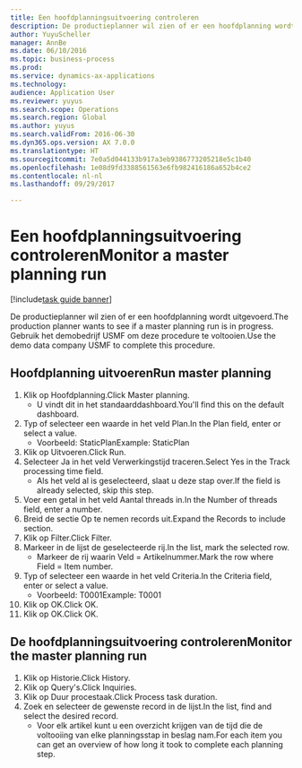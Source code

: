 ```yaml
--- 
title: Een hoofdplanningsuitvoering controleren
description: De productieplanner wil zien of er een hoofdplanning wordt uitgevoerd.
author: YuyuScheller
manager: AnnBe
ms.date: 06/10/2016
ms.topic: business-process
ms.prod: 
ms.service: dynamics-ax-applications
ms.technology: 
audience: Application User
ms.reviewer: yuyus
ms.search.scope: Operations
ms.search.region: Global
ms.author: yuyus
ms.search.validFrom: 2016-06-30
ms.dyn365.ops.version: AX 7.0.0
ms.translationtype: HT
ms.sourcegitcommit: 7e0a5d044133b917a3eb9386773205218e5c1b40
ms.openlocfilehash: 1e08d9fd3388561563e6fb982416186a652b4ce2
ms.contentlocale: nl-nl
ms.lasthandoff: 09/29/2017

---
```

# <a name="monitor-a-master-planning-run"></a><span data-ttu-id="4c7ce-103">Een hoofdplanningsuitvoering controleren</span><span class="sxs-lookup"><span data-stu-id="4c7ce-103">Monitor a master planning run</span></span>

[!include[task guide banner](../../includes/task-guide-banner.md)]

<span data-ttu-id="4c7ce-104">De productieplanner wil zien of er een hoofdplanning wordt uitgevoerd.</span><span class="sxs-lookup"><span data-stu-id="4c7ce-104">The production planner wants to see if a master planning run is in progress.</span></span> <span data-ttu-id="4c7ce-105">Gebruik het demobedrijf USMF om deze procedure te voltooien.</span><span class="sxs-lookup"><span data-stu-id="4c7ce-105">Use the demo data company USMF to complete this procedure.</span></span>


## <a name="run-master-planning"></a><span data-ttu-id="4c7ce-106">Hoofdplanning uitvoeren</span><span class="sxs-lookup"><span data-stu-id="4c7ce-106">Run master planning</span></span>
1. <span data-ttu-id="4c7ce-107">Klik op Hoofdplanning.</span><span class="sxs-lookup"><span data-stu-id="4c7ce-107">Click Master planning.</span></span>
    * <span data-ttu-id="4c7ce-108">U vindt dit in het standaarddashboard.</span><span class="sxs-lookup"><span data-stu-id="4c7ce-108">You'll find this on the default dashboard.</span></span>  
2. <span data-ttu-id="4c7ce-109">Typ of selecteer een waarde in het veld Plan.</span><span class="sxs-lookup"><span data-stu-id="4c7ce-109">In the Plan field, enter or select a value.</span></span>
    * <span data-ttu-id="4c7ce-110">Voorbeeld: StaticPlan</span><span class="sxs-lookup"><span data-stu-id="4c7ce-110">Example: StaticPlan</span></span>  
3. <span data-ttu-id="4c7ce-111">Klik op Uitvoeren.</span><span class="sxs-lookup"><span data-stu-id="4c7ce-111">Click Run.</span></span>
4. <span data-ttu-id="4c7ce-112">Selecteer Ja in het veld Verwerkingstijd traceren.</span><span class="sxs-lookup"><span data-stu-id="4c7ce-112">Select Yes in the Track processing time field.</span></span>
    * <span data-ttu-id="4c7ce-113">Als het veld al is geselecteerd, slaat u deze stap over.</span><span class="sxs-lookup"><span data-stu-id="4c7ce-113">If the field is already selected, skip this step.</span></span>  
5. <span data-ttu-id="4c7ce-114">Voer een getal in het veld Aantal threads in.</span><span class="sxs-lookup"><span data-stu-id="4c7ce-114">In the Number of threads field, enter a number.</span></span>
6. <span data-ttu-id="4c7ce-115">Breid de sectie Op te nemen records uit.</span><span class="sxs-lookup"><span data-stu-id="4c7ce-115">Expand the Records to include section.</span></span>
7. <span data-ttu-id="4c7ce-116">Klik op Filter.</span><span class="sxs-lookup"><span data-stu-id="4c7ce-116">Click Filter.</span></span>
8. <span data-ttu-id="4c7ce-117">Markeer in de lijst de geselecteerde rij.</span><span class="sxs-lookup"><span data-stu-id="4c7ce-117">In the list, mark the selected row.</span></span>
    * <span data-ttu-id="4c7ce-118">Markeer de rij waarin Veld = Artikelnummer.</span><span class="sxs-lookup"><span data-stu-id="4c7ce-118">Mark the row where Field = Item number.</span></span>  
9. <span data-ttu-id="4c7ce-119">Typ of selecteer een waarde in het veld Criteria.</span><span class="sxs-lookup"><span data-stu-id="4c7ce-119">In the Criteria field, enter or select a value.</span></span>
    * <span data-ttu-id="4c7ce-120">Voorbeeld: T0001</span><span class="sxs-lookup"><span data-stu-id="4c7ce-120">Example: T0001</span></span>  
10. <span data-ttu-id="4c7ce-121">Klik op OK.</span><span class="sxs-lookup"><span data-stu-id="4c7ce-121">Click OK.</span></span>
11. <span data-ttu-id="4c7ce-122">Klik op OK.</span><span class="sxs-lookup"><span data-stu-id="4c7ce-122">Click OK.</span></span>

## <a name="monitor-the-master-planning-run"></a><span data-ttu-id="4c7ce-123">De hoofdplanningsuitvoering controleren</span><span class="sxs-lookup"><span data-stu-id="4c7ce-123">Monitor the master planning run</span></span>
1. <span data-ttu-id="4c7ce-124">Klik op Historie.</span><span class="sxs-lookup"><span data-stu-id="4c7ce-124">Click History.</span></span>
2. <span data-ttu-id="4c7ce-125">Klik op Query's.</span><span class="sxs-lookup"><span data-stu-id="4c7ce-125">Click Inquiries.</span></span>
3. <span data-ttu-id="4c7ce-126">Klik op Duur procestaak.</span><span class="sxs-lookup"><span data-stu-id="4c7ce-126">Click Process task duration.</span></span>
4. <span data-ttu-id="4c7ce-127">Zoek en selecteer de gewenste record in de lijst.</span><span class="sxs-lookup"><span data-stu-id="4c7ce-127">In the list, find and select the desired record.</span></span>
    * <span data-ttu-id="4c7ce-128">Voor elk artikel kunt u een overzicht krijgen van de tijd die de voltooiing van elke planningsstap in beslag nam.</span><span class="sxs-lookup"><span data-stu-id="4c7ce-128">For each item you can get an overview of how long it took to complete each planning step.</span></span>  


